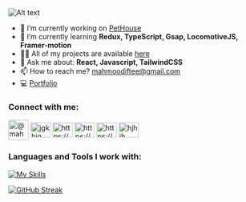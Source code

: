 <img src="https://i.ibb.co/VV2tLKX/Group-2.png" alt="Alt text">

- 🔭 I’m currently working on [PetHouse](https://github.com/mahmoodiftee/PetHouse)
- 🌱 I’m currently learning **Redux, TypeScript, Gsap, LocomotiveJS, Framer-motion**
- 👨‍💻 All of my projects are available [here](https://github.com/mahmoodiftee?tab=repositories)
- 💬 Ask me about: **React, Javascript, TailwindCSS**
- 📫 How to reach me? mahmoodiftee@gmail.com
- 💻 [Portfolio](https://mahmoodiftee-resume.web.app/)
<h3 align="left">Connect with me:</h3>

<p align="left">
  <a href="https://medium.com/@mahmoodiftee" target="blank"><img align="center" src="https://i.ibb.co/6JNkS9R/medium-logo-icon-189223.png" alt="@mahmoodiftee" height="40" width="40" /></a>
  <a href="https://www.linkedin.com/in/mahmoodiffty/" target="blank"><img align="center" src="https://raw.githubusercontent.com/rahuldkjain/github-profile-readme-generator/master/src/images/icons/Social/linked-in-alt.svg" alt="jgkhjg" height="30" width="40" /></a>
<a href="https://www.facebook.com/mahmood.iftee00" target="blank"><img align="center" src="https://raw.githubusercontent.com/rahuldkjain/github-profile-readme-generator/master/src/images/icons/Social/facebook.svg" alt="https://www.facebook.com/mahmood.iftee00" height="30" width="40" /></a>
<a href="https://www.instagram.com/iftee__" target="blank"><img align="center" src="https://raw.githubusercontent.com/rahuldkjain/github-profile-readme-generator/master/src/images/icons/Social/instagram.svg" alt="https://www.instagram.com/iftee__" height="30" width="40" /></a>
<a href="https://stackoverflow.com/users/23070505/mahmood-iftee" target="blank"><img align="center" src="https://raw.githubusercontent.com/rahuldkjain/github-profile-readme-generator/master/src/images/icons/Social/stack-overflow.svg" alt="https://stackoverflow.com/users/23070505/mahmood-iftee" height="30" width="40" /></a>
  <a href="https://www.behance.net/mahmoodiftee" target="blank"><img align="center" src="https://raw.githubusercontent.com/rahuldkjain/github-profile-readme-generator/master/src/images/icons/Social/behance.svg" alt="hjhjh" height="30" width="40" /></a>
</p>

<h3 align="left">Languages and Tools I work with:</h3>

[![My Skills](https://skillicons.dev/icons?i=js,nextjs,tailwind,bootstrap,materialui,react,nodejs,express,mongodb,firebase,c,cpp,ai,ps,pr)](https://skillicons.dev)

[![GitHub Streak](https://github-readme-streak-stats.herokuapp.com?user=mahmoodiftee&theme=dark&hide_border=true&card_width=820)](https://git.io/streak-stats)
